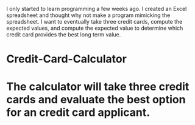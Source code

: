 I only started to learn programming a few weeks ago. I created an Excel spreadsheet and thought why 
not make a program mimicking the spreadsheet. I want to eventually take three credit cards, compute 
the expected values, and compute the expected value to determine which credit card provides the best long term value. 

# Credit-Card-Calculator
# The calculator will take three credit cards and evaluate the best option for an credit card applicant.


